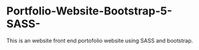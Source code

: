 # Portfolio-Website-Bootstrap-5-SASS-
This is an website front end portofolio website using SASS and bootstrap.
